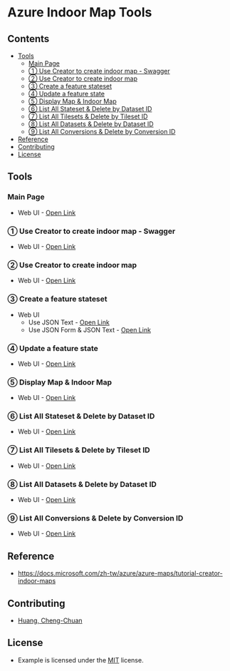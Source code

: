 # Azure Indoor Map Tools

## Contents
- [Tools](#tools)
  - [Main Page](#main-page)
  - [① Use Creator to create indoor map - Swagger](#-use-creator-to-create-indoor-map---swagger)
  - [② Use Creator to create indoor map](#-use-creator-to-create-indoor-map)
  - [③ Create a feature stateset](#-create-a-feature-stateset)
  - [④ Update a feature state](#-update-a-feature-state)
  - [⑤ Display Map & Indoor Map](#-display-map--indoor-map)
  - [⑥ List All Stateset & Delete by Dataset ID](#-list-all-stateset--delete-by-dataset-id)
  - [⑦ List All Tilesets & Delete by Tileset ID](#-list-all-tilesets--delete-by-tileset-id)
  - [⑧ List All Datasets & Delete by Dataset ID](#-list-all-datasets--delete-by-dataset-id)
  - [⑨ List All Conversions & Delete by Conversion ID](#-list-all-conversions--delete-by-conversion-id)
- [Reference](#reference)
- [Contributing](#contributing)
- [License](#license)

## Tools
### Main Page
* Web UI - [Open Link](https://archerhuang.github.io/Azure-Indoor-Map-Tools/Main/)

### ① Use Creator to create indoor map - Swagger
* Web UI - [Open Link](https://archerhuang.github.io/Azure-Indoor-Map-Tools/Swagger)

### ② Use Creator to create indoor map
* Web UI - [Open Link](https://archerhuang.github.io/Azure-Indoor-Map-Tools/Creator-Create-Azure-Indoor-Map/)

### ③ Create a feature stateset
* Web UI
  * Use JSON Text - [Open Link](https://archerhuang.github.io/Azure-Indoor-Map-Tools/Set-Feature-Stateset/textarea/)
  * Use JSON Form & JSON Text - [Open Link](https://archerhuang.github.io/Azure-Indoor-Map-Tools/Set-Feature-Stateset/form_textarea/)

### ④ Update a feature state
* Web UI - [Open Link](https://archerhuang.github.io/Azure-Indoor-Map-Tools/Update-Feature-State/)

### ⑤ Display Map & Indoor Map
* Web UI - [Open Link](https://archerhuang.github.io/Azure-Indoor-Map-Tools/Indoor-Map)

### ⑥ List All Stateset & Delete by Dataset ID
* Web UI - [Open Link](https://archerhuang.github.io/Azure-Indoor-Map-Tools/List-All-Stateset)

### ⑦ List All Tilesets & Delete by Tileset ID
* Web UI - [Open Link](https://archerhuang.github.io/Azure-Indoor-Map-Tools/List-All-Tileset)

### ⑧ List All Datasets & Delete by Dataset ID
* Web UI - [Open Link](https://archerhuang.github.io/Azure-Indoor-Map-Tools/List-All-Dataset)

### ⑨ List All Conversions & Delete by Conversion ID
* Web UI - [Open Link](https://archerhuang.github.io/Azure-Indoor-Map-Tools/List-All-Conversion)

## Reference
* https://docs.microsoft.com/zh-tw/azure/azure-maps/tutorial-creator-indoor-maps

## Contributing
* [Huang, Cheng-Chuan](https://github.com/ArcherHuang)

## License
* Example is licensed under the [MIT](./LICENSE) license.